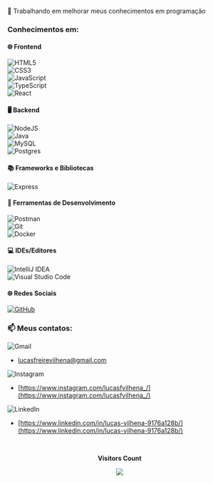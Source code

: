 🔭 Trabalhando em melhorar meus conhecimentos em programação  

### Conhecimentos em:  

#### 🌐 Frontend  
![HTML5](https://img.shields.io/badge/html5-%23E34F26.svg?style=for-the-badge&logo=html5&logoColor=white)  
![CSS3](https://img.shields.io/badge/css3-%231572B6.svg?style=for-the-badge&logo=css3&logoColor=white)  
![JavaScript](https://img.shields.io/badge/javascript-%23323330.svg?style=for-the-badge&logo=javascript&logoColor=%23F7DF1E)  
![TypeScript](https://img.shields.io/badge/TypeScript-007ACC?style=for-the-badge&logo=typescript&logoColor=white)  
![React](https://img.shields.io/badge/react-%2320232a.svg?style=for-the-badge&logo=react&logoColor=%2361DAFB)  

#### 🖥 Backend  
![NodeJS](https://img.shields.io/badge/node.js-6DA55F?style=for-the-badge&logo=node.js&logoColor=white)  
![Java](https://img.shields.io/badge/java-%23ED8B00.svg?style=for-the-badge&logo=openjdk&logoColor=white)  
![MySQL](https://img.shields.io/badge/mysql-%2300f.svg?style=for-the-badge&logo=mysql&logoColor=white)  
![Postgres](https://img.shields.io/badge/postgres-%23316192.svg?style=for-the-badge&logo=postgresql&logoColor=white)  

#### 📚 Frameworks e Bibliotecas  
![Express](https://img.shields.io/badge/express.js-%23404d59.svg?style=for-the-badge&logo=express&logoColor=%2361DAFB)  

#### 🔧 Ferramentas de Desenvolvimento  
![Postman](https://img.shields.io/badge/Postman-FF6C37.svg?style=for-the-badge&logo=Postman&logoColor=white)  
![Git](https://img.shields.io/badge/git-%23F05033.svg?style=for-the-badge&logo=git&logoColor=white)  
![Docker](https://img.shields.io/badge/docker-%230db7ed.svg?style=for-the-badge&logo=docker&logoColor=white)  

#### 💻 IDEs/Editores  
![IntelliJ IDEA](https://img.shields.io/badge/IntelliJIDEA-000000.svg?style=for-the-badge&logo=intellij-idea&logoColor=white)  
![Visual Studio Code](https://img.shields.io/badge/Visual%20Studio%20Code-0078d7.svg?style=for-the-badge&logo=visual-studio-code&logoColor=white)  

#### 🌐 Redes Sociais  
[![GitHub](https://img.shields.io/badge/GitHub-100000?style=for-the-badge&logo=github&logoColor=white)](https://github.com/{Fulanalok})  

### 📫 Meus contatos:  
![Gmail](https://img.shields.io/badge/Gmail-D14836?style=for-the-badge&logo=gmail&logoColor=white)  
- lucasfreirevilhena@gmail.com  

![Instagram](https://img.shields.io/badge/Instagram-%23E4405F.svg?style=for-the-badge&logo=Instagram&logoColor=white)  
- [https://www.instagram.com/lucasfvilhena_/](https://www.instagram.com/lucasfvilhena_/)  

![LinkedIn](https://img.shields.io/badge/linkedin-%230077B5.svg?style=for-the-badge&logo=linkedin&logoColor=white)  
- [https://www.linkedin.com/in/lucas-vilhena-9176a128b/](https://www.linkedin.com/in/lucas-vilhena-9176a128b/)  

<div align="center">  
  <br><p align="centre"><b>Visitors Count</b></p>  
  <p align="center"><img align="center" src="https://profile-counter.glitch.me/{Fulanalok}/count.svg" /></p>  
  <br>  
</div>
